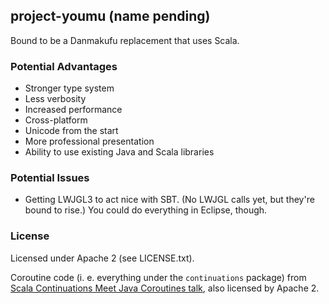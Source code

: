## project-youmu (name pending)

Bound to be a Danmakufu replacement that uses Scala.

### Potential Advantages

* Stronger type system
* Less verbosity
* Increased performance
* Cross-platform
* Unicode from the start
* More professional presentation
* Ability to use existing Java and Scala libraries

### Potential Issues

* Getting LWJGL3 to act nice with SBT. (No LWJGL calls yet, but they're bound to rise.) You could do everything in Eclipse, though.

### License

Licensed under Apache 2 (see LICENSE.txt).

Coroutine code (i. e. everything under the `continuations` package) from [Scala Continuations Meet Java Coroutines talk](https://github.com/milessabin/scala-cont-jvm-coro-talk), also licensed by Apache 2.